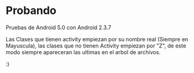 # Probando
Pruebas de Android 5.0 con Android 2.3.7


Las Clases que tienen activity empiezan por su nombre real (Siempre en Mayuscula),
las clases que no tienen Activity empiezan por "Z", de este modo siempre apareceran las ultimas en
el arbol de archivos.


:)
